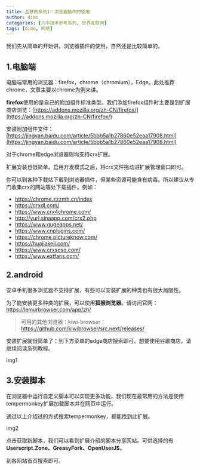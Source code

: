 ```yaml
---
title: 互联网系列1：浏览器插件的使用
author: dimo
categories: [八中技术参考系列, 世界互联网]
tags: [dimo, 网络]
---
```


我们先从简单的开始讲。浏览器插件的使用，自然还是比较简单的。

## 1.电脑端

电脑端常用的浏览器：firefox，chrome（chromium），Edge。此处推荐chrome，文章主要以chrome为例来讲。

**firefox**使用的是自己的附加组件标准类型。我们添加firefox组件时主要是到扩展商店浏览：[https://addons.mozilla.org/zh-CN/firefox/](https://addons.mozilla.org/zh-CN/firefox/)

安装附加组件文件：[https://jingyan.baidu.com/article/5bbb5a1b27860e52eaa17908.html](https://jingyan.baidu.com/article/5bbb5a1b27860e52eaa17908.html)

对于chrome和edge浏览器则均支持crx扩展。

扩展安装也很简单。启用开发模式之后，将crx文件拖动进扩展管理窗口即可。

你可以到各种下载站下载到浏览器插件，但某些资源可能含有病毒。所以建议从专门收集crx的网站等处下载插件。例如：

- https://chrome.zzzmh.cn/index
- https://crxdl.com/
- https://www.crx4chrome.com/
- http://yurl.sinaapp.com/crx2.php
- https://www.gugeapps.net/
- https://www.cnplugins.com/
- https://chrome.pictureknow.com/
- https://huajiakeji.com/
- https://www.crxsoso.com/
- https://www.extfans.com/

## 2.android

安卓手机很多浏览器不支持扩展，有些可以安装扩展的种类也有很大局限性。

为了能安装更多种类的扩展，可以使用**狐猴浏览器**。请访问官网：https://lemurbrowser.com/app/zh/

> 可用的其他浏览器：kiwi-browser：https://github.com/kiwibrowser/src.next/releases/

安装扩展就很简单了：到下方菜单的edge商店搜索即可。想要使用谷歌商店，请继续阅读系列教程。

img1

## 3.安装脚本

在浏览器中运行自定义脚本可以实现更多功能。我们现在最常用的方法是使用tempermonkey扩展加载脚本并在网页中运行。

通过以上介绍过的方式搜索tempermonkey，都能找到此扩展。

img2

点击获取新脚本，我们可以看到扩展介绍的脚本分享网站。可供选择的有**Userscript.Zone、GreasyFork、OpenUserJS**。

到各网站首页搜索即可。